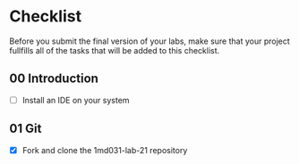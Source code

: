 # Checklist

Before you submit the final version of your labs, make sure that your project fullfills all of the tasks that will be added to this checklist.

## 00 Introduction

- [ ] Install an IDE on your system

## 01 Git

- [X] Fork and clone the 1md031-lab-21 repository
